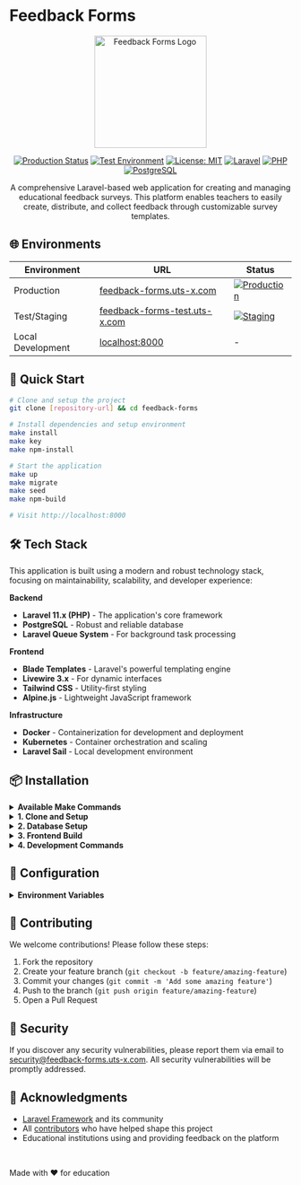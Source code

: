 # Feedback Forms

<div align="center">

<img src="public/images/logo.png" alt="Feedback Forms Logo" width="200"/>

[![Production Status](https://img.shields.io/badge/status-production-green)](https://feedback-forms.uts-x.com)
[![Test Environment](https://img.shields.io/badge/status-testing-yellow)](https://feedback-forms-test.uts-x.com)
[![License: MIT](https://img.shields.io/badge/License-MIT-blue.svg)](https://opensource.org/licenses/MIT)
[![Laravel](https://img.shields.io/badge/Laravel-11.x-FF2D20?logo=laravel)](https://laravel.com)
[![PHP](https://img.shields.io/badge/PHP-8.x-777BB4?logo=php)](https://php.net)
[![PostgreSQL](https://img.shields.io/badge/PostgreSQL-13.x-336791?logo=postgresql)](https://postgresql.org)

<p align="center">
A comprehensive Laravel-based web application for creating and managing educational feedback surveys. This platform enables teachers to easily create, distribute, and collect feedback through customizable survey templates.
</p>
</div>


## 🌐 Environments

| Environment | URL | Status |
|------------|-----|--------|
| Production | [feedback-forms.uts-x.com](https://feedback-forms.uts-x.com) | [![Production](https://img.shields.io/website?url=https://feedback-forms.uts-x.com)](https://feedback-forms.uts-x.com) |
| Test/Staging | [feedback-forms-test.uts-x.com](https://feedback-forms-test.uts-x.com) | [![Staging](https://img.shields.io/website?url=https://feedback-forms-test.uts-x.com)](https://feedback-forms-test.uts-x.com) |
| Local Development | [localhost:8000](http://localhost:8000) | - |

## 🚀 Quick Start

```bash
# Clone and setup the project
git clone [repository-url] && cd feedback-forms

# Install dependencies and setup environment
make install
make key
make npm-install

# Start the application
make up
make migrate
make seed
make npm-build

# Visit http://localhost:8000
```


## 🛠 Tech Stack

This application is built using a modern and robust technology stack, focusing on maintainability, scalability, and developer experience:

**Backend**
* **Laravel 11.x (PHP)** - The application's core framework
* **PostgreSQL** - Robust and reliable database
* **Laravel Queue System** - For background task processing

**Frontend**
* **Blade Templates** - Laravel's powerful templating engine
* **Livewire 3.x** - For dynamic interfaces
* **Tailwind CSS** - Utility-first styling
* **Alpine.js** - Lightweight JavaScript framework

**Infrastructure**
* **Docker** - Containerization for development and deployment
* **Kubernetes** - Container orchestration and scaling
* **Laravel Sail** - Local development environment

## 📦 Installation

<details>
<summary><strong>Available Make Commands</strong></summary>

| Command | Description |
|---------|------------|
| `make up` | Start the application |
| `make down` | Stop the application |
| `make build` | Build containers |
| `make install` | Install composer dependencies |
| `make migrate` | Run database migrations |
| `make refresh` | Refresh database (migrate:fresh) |
| `make clear` | Clear application cache |
| `make npm-install` | Install npm dependencies |
| `make npm-build` | Build frontend assets |
| `make npm-dev` | Run npm in dev mode |
| `make logs` | View application logs |
| `make ps` | List containers |
| `make key` | Generate application key |
| `make seed` | Seed the database |

</details>

<details>
<summary><strong>1. Clone and Setup</strong></summary>

```bash
# Clone the repository
git clone [repository-url]
cd feedback-forms

# Install dependencies
make install
make npm-install

# Configure environment
cp .env.example .env
make key
```
</details>

<details>
<summary><strong>2. Database Setup</strong></summary>

```bash
# Start the application
make up

# Setup database
make migrate
make seed
```
</details>

<details>
<summary><strong>3. Frontend Build</strong></summary>

```bash
# Build assets
make npm-build

# For development with hot reload
make npm-dev
```
</details>

<details>
<summary><strong>4. Development Commands</strong></summary>

```bash
# View logs
make logs

# List running containers
make ps

# Stop the application
make down

# Clear application cache
make clear

# Refresh database
make refresh
```
</details>

## 🔧 Configuration

<details>
<summary><strong>Environment Variables</strong></summary>

```env
# Database Configuration
DB_CONNECTION=pgsql
DB_HOST=127.0.0.1
DB_PORT=5432
DB_DATABASE=feedback_forms
DB_USERNAME=your_username
DB_PASSWORD=your_password

# Mail Configuration
MAIL_MAILER=smtp
MAIL_HOST=your_mail_host
MAIL_PORT=587
MAIL_USERNAME=your_mail_username
MAIL_PASSWORD=your_mail_password

# Application URL
APP_URL=http://localhost:8000
```
</details>



## 🤝 Contributing

We welcome contributions! Please follow these steps:

1. Fork the repository
2. Create your feature branch (`git checkout -b feature/amazing-feature`)
3. Commit your changes (`git commit -m 'Add some amazing feature'`)
4. Push to the branch (`git push origin feature/amazing-feature`)
5. Open a Pull Request




## 🔐 Security

If you discover any security vulnerabilities, please report them via email to [security@feedback-forms.uts-x.com](mailto:security@feedback-forms.uts-x.com). All security vulnerabilities will be promptly addressed.

## 🙏 Acknowledgments

- [Laravel Framework](https://laravel.com) and its community
- All [contributors](https://github.com/feedback-forms/feedback-forms/graphs/contributors) who have helped shape this project
- Educational institutions using and providing feedback on the platform






<br/>

Made with ❤️ for education
